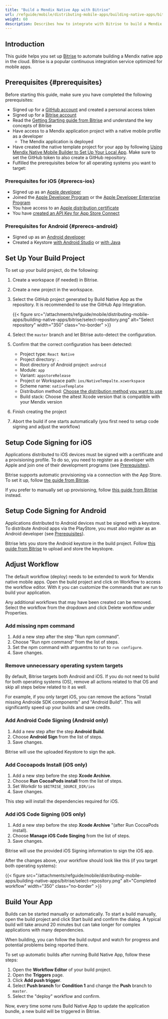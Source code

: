 ```yaml
---
title: "Build a Mendix Native App with Bitrise"
url: /refguide/mobile/distributing-mobile-apps/building-native-apps/bitrise/
weight: 60
description: Describes how to integrate with Bitrise to build a Mendix native app in the cloud.
---
```


## Introduction

This guide helps you set up [Bitrise](https://bitrise.io) to automate building a Mendix native app in the cloud. Bitrise is a popular continuous integration service optimized for mobile apps.

## Prerequisites {#prerequisites}

Before starting this guide, make sure you have completed the following prerequisites:

* Signed up for a [GitHub account](https://github.com/signup) and created a personal access token
* Signed up for a [Bitrise account](https://app.bitrise.io/users/sign_up)
* Read the [Getting Starting guide from Bitrise](https://devcenter.bitrise.io/en/getting-started.html) and understand the key concepts of Bitrise
* Have access to a Mendix application project with a native mobile profile as a developer
   * The Mendix application is deployed
* Have created the native template project for your app by following [Using Mendix Native Mobile Builder to Set Up Your Local App](/refguide/mobile/distributing-mobile-apps/building-native-apps/native-build-locally/#using-mendix-native-mobile-builder-to-set-up-your-local-app). Make sure to set the GitHub token to also create a GitHub repository.
* Fulfilled the prerequisites below for all operating systems you want to target:

### Prerequisites for iOS {#prerecs-ios}

* Signed up as an [Apple developer](https://developer.apple.com/programs/enroll/)
* Joined the [Apple Developer Program](https://developer.apple.com/programs/) or the [Apple Developer Enterprise Program](https://developer.apple.com/programs/enterprise/)
* You have access to an [Apple distribution certificate](https://developer.apple.com/help/account/create-certificates/create-developer-id-certificates)
* You have [created an API Key for App Store Connect](https://developer.apple.com/documentation/appstoreconnectapi/creating-api-keys-for-app-store-connect-api)

### Prerequisites for Android {#prerecs-android}

* Signed up as an [Android developer](https://play.google.com/console/signup)
* Created a Keystore [with Android Studio](https://developer.android.com/studio/publish/app-signing#generate-key) or [with Java](https://docs.oracle.com/cd/E19509-01/820-3503/ggfen/index.html)

## Set Up Your Build Project

To set up your build project, do the following:

1. Create a workspace (if needed) in Bitrise.
1. Create a new project in the workspace.
1. Select the GitHub project generated by Build Native App as the repository. It is recommended to use the GitHub App Integration.

	{{< figure src="/attachments/refguide/mobile/distributing-mobile-apps/building-native-apps/bitrise/select-repository.png" alt="Select repository" width="350" class="no-border" >}}

1. Select the `master` branch and let Bitrise auto-detect the configuration.
1. Confirm that the correct configuration has been detected:
   * Project type: `React Native`
   * Project directory: `.`
   * Root directory of Android project: `android`
   * Module: `app`
   * Variant: `appstoreRelease`
   * Project or Workspace path: `ios/NativeTempalte.xcworkspace`
   * Scheme name: `nativeTemplate`
   * Distribution method: [Choose the distribution method you want to use](https://developer.apple.com/videos/play/wwdc2019/304/)
   * Build stack: Choose the altest Xcode version that is compatible with your Mendix version
1. Finish creating the project
1. Abort the build if one starts automatically (you first need to setup code signing and adjust the workflow)

## Setup Code Signing for iOS

Applications distributed to iOS devices must be signed with a certificate and a provisioning profile. To do so, you need to register as a developer with Apple and join one of their development programs (see [Prerequisites](#prerequisites)).

Bitrise supports automatic provisioning via a connection with the App Store. To set it up, follow [the guide from Bitrise](https://devcenter.bitrise.io/en/code-signing/ios-code-signing/managing-ios-code-signing-files---automatic-provisioning.html).

If you prefer to manually set up provisioning, follow [this guide from Bitrise](https://devcenter.bitrise.io/en/code-signing/ios-code-signing/managing-ios-code-signing-files---manual-provisioning.html) instead.

## Setup Code Signing for Android 

Applications distributed to Android devices must be signed with a keystore. To distribute Android apps via the PlayStore, you must also register as an Android developer (see [Prerequisites](#prerequisites)).

Bitrise lets you store the Android keystore in the build project. Follow [this guide from Bitrise](https://devcenter.bitrise.io/en/code-signing/android-code-signing/uploading-android-keystore-files-to-bitrise.html) to upload and store the keystopre.

## Adjust Workflow

The default workflow (deploy) needs to be extended to work for Mendix native mobile apps. Open the build project and click on Workflow to access the workflow editor. With it you can customize the commands that are run to build your application.

Any additional workflows that may have been created can be removed. Select the workflow from the dropdown and click Delete workflow under Properties.

### Add missing npm command

1. Add a new step after the step "Run npm command".
1. Choose "Run npm command" from the list of steps.
1. Set the npm command with arguemtns to run to `run configure`.
1. Save changes.

### Remove unnecessary operating system targets

By default, Bitrise targets both Android and iOS. If you do not need to build for both operating systems (OS), remove all actions related to that OS and skip all steps below related to it as well.

For example, if you only target iOS, you can remove the actions "Install missing Androide SDK components" and "Android Build". This will significantly speed up your builds and save credits.

### Add Android Code Signing (Android only)

1. Add a new step after the step **Android Build**.
1. Choose **Android Sign** from the list of steps.
1. Save changes.

Bitrise will use the uploaded Keystore to sign the apk.

### Add Cocoapods Install (iOS only)

1. Add a new step before the step **Xcode Archive**.
1. Choose **Run CocoaPods install** from the list of steps.
1. Set Workdir to `$BITRISE_SOURCE_DIR/ios`
1. Save changes.

This step will install the dependencies required for iOS.

### Add iOS Code Signing (iOS only)

1. Add a new step before the step **Xcode Archive** "(after Run CocoaPods install).
1. Choose **Manage iOS Code Singing** from the list of steps.
1. Save changes.

Bitrise will use the provided iOS Signing information to sign the iOS app.

After the changes above, your workflow should look like this (if you target both operating systems):

   {{< figure src="/attachments/refguide/mobile/distributing-mobile-apps/building-native-apps/bitrise/select-repository.png" alt="Completed workflow" width="350" class="no-border" >}}


## Build Your App

Builds can be started manually or automatically. To start a build manually, open the build project and click Start build and confirm the dialog. A typical build will take around 20 minutes but can take longer for complex applications with many dependencies.

When building, you can follow the build output and watch for progress and potential problems being reported there.

To set up automatic builds after running Build Native App, follow these steps:

1. Open the **Workflow Editor** of your build project.
1. Open the **Triggers** page.
1. Click **Add push trigger**.
1. Select **Push branch** for **Condition 1** and change the **Push** branch to `master`.
1. Select the "deploy" workflow and confirm.

Now, every time some runs Build Native App to update the application bundle, a new build will be triggered in Bitrise.
